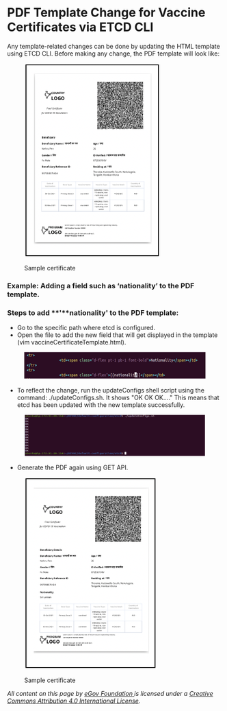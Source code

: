 # PDF Template Change for Vaccine Certificates via ETCD CLI

Any template-related changes can be done by updating the HTML template using ETCD CLI. Before making any change, the PDF template will look like:

<figure><img src="../../../../.gitbook/assets/Screenshot 2022-09-01 at 12.13.18 PM.png" alt=""><figcaption><p>Sample certificate</p></figcaption></figure>

### **Example:  Adding a field such as ‘nationality’ to the PDF template.**

### Steps to add **'**nationality' to the PDF template:

* Go to the specific path where etcd is configured.
* Open the file to add the new field that will get displayed in the template (vim vaccineCertificateTemplate.html).

<figure><img src="../../../../.gitbook/assets/Screenshot 2022-09-01 at 12.16.34 PM.png" alt=""><figcaption></figcaption></figure>

* To reflect the change, run the updateConfigs shell script using the command: ./updateConfigs.sh. It shows "OK OK OK...." This means that etcd has been updated with the new template successfully.

<figure><img src="../../../../.gitbook/assets/Screenshot 2022-09-01 at 12.18.36 PM.png" alt=""><figcaption></figcaption></figure>

* Generate the PDF again using GET API.

<figure><img src="../../../../.gitbook/assets/Screenshot 2022-09-01 at 12.20.04 PM.png" alt=""><figcaption><p>Sample certificate</p></figcaption></figure>



_All content on this page by_ [_eGov Foundation_ ](https://egov.org.in/)_is licensed under a_ [_Creative Commons Attribution 4.0 International License_](http://creativecommons.org/licenses/by/4.0/)_._ &#x20;
